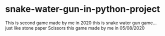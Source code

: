 # snake-water-gun-in-python-project
This is second game made by me in 2020
this is snake water gun game...
just like stone paper Scissors
this game made by me in 
05/08/2020
